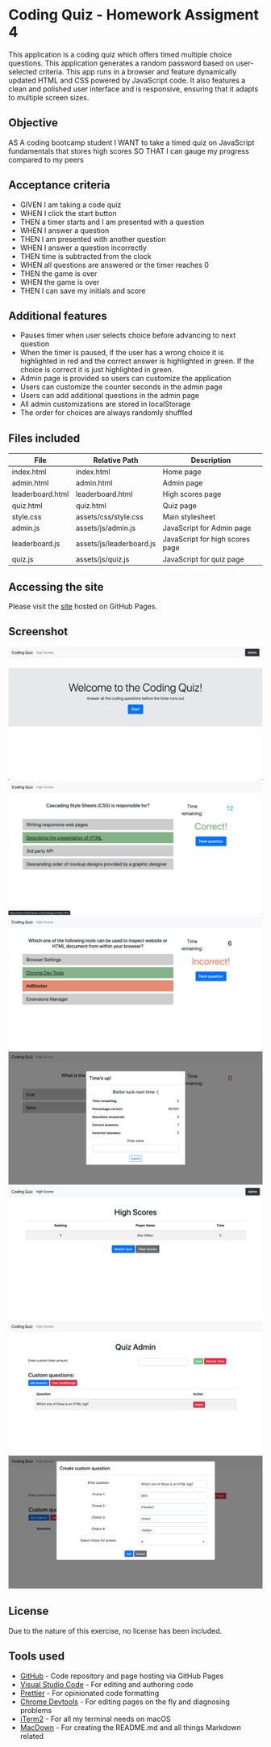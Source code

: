 # Coding Quiz - Homework Assigment 4

This application is a coding quiz which offers timed multiple choice questions.
This application generates a random password based on user-selected criteria. This app runs in a browser and feature dynamically updated HTML and CSS powered by JavaScript code. It also features a clean and polished user interface and is responsive, ensuring that it adapts to multiple screen sizes.

## Objective
AS A coding bootcamp student
I WANT to take a timed quiz on JavaScript fundamentals that stores high scores
SO THAT I can gauge my progress compared to my peers

## Acceptance criteria
* GIVEN I am taking a code quiz
* WHEN I click the start button
* THEN a timer starts and I am presented with a question
* WHEN I answer a question
* THEN I am presented with another question
* WHEN I answer a question incorrectly
* THEN time is subtracted from the clock
* WHEN all questions are answered or the timer reaches 0
* THEN the game is over
* WHEN the game is over
* THEN I can save my initials and score

## Additional features
* Pauses timer when user selects choice before advancing to next question
* When the timer is paused, if the user has a wrong choice it is highlighted in red and the correct answer is highlighted in green. If the choice is correct it is just highlighted in green.
* Admin page is provided so users can customize the application
* Users can customize the counter seconds in the admin page
* Users can add additional questions in the admin page
* All admin customizations are stored in localStorage
* The order for choices are always randomly shuffled

## Files included
|File|Relative Path|Description|
|---|---|---|
|index.html|index.html|Home page|
|admin.html|admin.html|Admin page|
|leaderboard.html|leaderboard.html|High scores page|
|quiz.html|quiz.html|Quiz page|
|style.css|assets/css/style.css|Main stylesheet|
|admin.js|assets/js/admin.js|JavaScript for Admin page|
|leaderboard.js|assets/js/leaderboard.js|JavaScript for high scores page|
|quiz.js|assets/js/quiz.js|JavaScript for quiz page|

## Accessing the site
Please visit the [site](https://www.harishnarain.com/codingquiz/) hosted on GitHub Pages.

## Screenshot
![Screenshot 1](https://github.com/harishnarain/codingquiz/blob/master/Screenshot1.png)
![Screenshot 2](https://github.com/harishnarain/codingquiz/blob/master/Screenshot2.png)
![Screenshot 3](https://github.com/harishnarain/codingquiz/blob/master/Screenshot3.png)
![Screenshot 4](https://github.com/harishnarain/codingquiz/blob/master/Screenshot4.png)
![Screenshot 5](https://github.com/harishnarain/codingquiz/blob/master/Screenshot5.png)
![Screenshot 6](https://github.com/harishnarain/codingquiz/blob/master/Screenshot6.png)
![Screenshot 7](https://github.com/harishnarain/codingquiz/blob/master/Screenshot7.png)

## License
Due to the nature of this exercise, no license has been included.

## Tools used
* [GitHub](https://github.com/) - Code repository and page hosting via GitHub Pages
* [Visual Studio Code](https://code.visualstudio.com/) - For editing and authoring code
* [Prettier](https://prettier.io/) - For opinionated code formatting
* [Chrome Devtools](https://developers.google.com/web/tools/chrome-devtools) - For editing pages on the fly and diagnosing problems
* [iTerm2](https://www.iterm2.com/) - For all my terminal needs on macOS
* [MacDown](https://github.com/MacDownApp/macdown) - For creating the README.md and all things Markdown related
